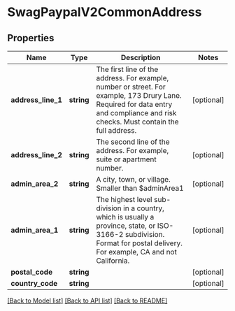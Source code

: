 # SwagPaypalV2CommonAddress

## Properties
Name | Type | Description | Notes
------------ | ------------- | ------------- | -------------
**address_line_1** | **string** | The first line of the address. For example, number or street. For example, 173 Drury Lane. Required for data entry and compliance and risk checks. Must contain the full address. | [optional] 
**address_line_2** | **string** | The second line of the address. For example, suite or apartment number. | [optional] 
**admin_area_2** | **string** | A city, town, or village. Smaller than $adminArea1 | [optional] 
**admin_area_1** | **string** | The highest level sub-division in a country, which is usually a province, state, or ISO-3166-2 subdivision. Format for postal delivery. For example, CA and not California. | [optional] 
**postal_code** | **string** |  | [optional] 
**country_code** | **string** |  | [optional] 

[[Back to Model list]](../../README.md#documentation-for-models) [[Back to API list]](../../README.md#documentation-for-api-endpoints) [[Back to README]](../../README.md)

